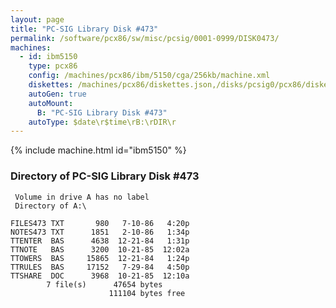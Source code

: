 ```yaml
---
layout: page
title: "PC-SIG Library Disk #473"
permalink: /software/pcx86/sw/misc/pcsig/0001-0999/DISK0473/
machines:
  - id: ibm5150
    type: pcx86
    config: /machines/pcx86/ibm/5150/cga/256kb/machine.xml
    diskettes: /machines/pcx86/diskettes.json,/disks/pcsig0/pcx86/diskettes.json
    autoGen: true
    autoMount:
      B: "PC-SIG Library Disk #473"
    autoType: $date\r$time\rB:\rDIR\r
---
```


{% include machine.html id="ibm5150" %}

### Directory of PC-SIG Library Disk #473

     Volume in drive A has no label
     Directory of A:\

    FILES473 TXT       980   7-10-86   4:20p
    NOTES473 TXT      1851   2-10-86   1:34p
    TTENTER  BAS      4638  12-21-84   1:31p
    TTNOTE   BAS      3200  10-21-85  12:02a
    TTOWERS  BAS     15865  12-21-84   1:24p
    TTRULES  BAS     17152   7-29-84   4:50p
    TTSHARE  DOC      3968  10-21-85  12:10a
            7 file(s)      47654 bytes
                          111104 bytes free
